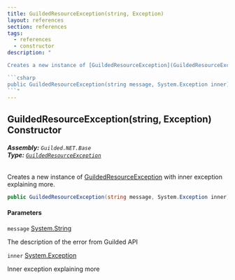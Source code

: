 ```yaml
---
title: GuildedResourceException(string, Exception)
layout: references
section: references
tags:
  - references
  - constructor
description: "

Creates a new instance of [GuildedResourceException](GuildedResourceException 'Guilded.NET.Base.GuildedResourceException') with inner exception explaining more.

```csharp
public GuildedResourceException(string message, System.Exception inner);
```"
---
```


## GuildedResourceException(string, Exception) Constructor
###### **Assembly:** `Guilded.NET.Base`<br/>**Type:** [`GuildedResourceException`](GuildedResourceException 'Guilded.NET.Base.GuildedResourceException')

Creates a new instance of [GuildedResourceException](GuildedResourceException 'Guilded.NET.Base.GuildedResourceException') with inner exception explaining more.

```csharp
public GuildedResourceException(string message, System.Exception inner);
```
#### Parameters

<a name='Guilded.NET.Base.GuildedResourceException.GuildedResourceException(string,System.Exception).message'></a>

`message` [System.String](https://docs.microsoft.com/en-us/dotnet/api/System.String 'System.String')

The description of the error from Guilded API

<a name='Guilded.NET.Base.GuildedResourceException.GuildedResourceException(string,System.Exception).inner'></a>

`inner` [System.Exception](https://docs.microsoft.com/en-us/dotnet/api/System.Exception 'System.Exception')

Inner exception explaining more